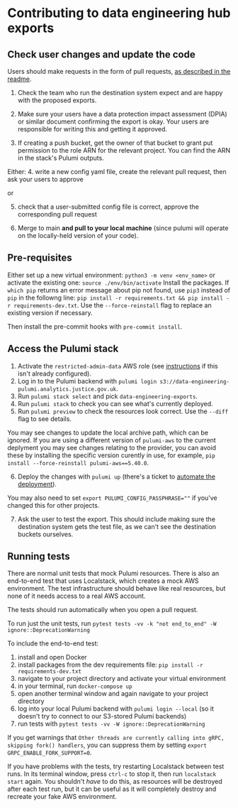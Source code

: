 # Contributing to data engineering hub exports

## Check user changes and update the code

Users should make requests in the form of pull requests, [as described in the readme](README.md).

1. Check the team who run the destination system expect and are happy with the proposed exports.

2. Make sure your users have a data protection impact assessment (DPIA) or similar document confirming the export is okay. Your users are responsible for writing this and getting it approved.

3. If creating a push bucket, get the owner of that bucket to grant put permission to the role ARN for the relevant project. You can find the ARN in the stack's Pulumi outputs.

Either:
4. write a new config yaml file, create the relevant pull request, then ask your users to approve

or

5. check that a user-submitted config file is correct, approve the corresponding pull request

6. Merge to main **and pull to your local machine** (since pulumi will operate on the locally-held version of your code).

## Pre-requisites

Either set up a new virtual environment:
`python3 -m venv <env_name>`
or activate the existing one:
`source ./env/bin/activate`
Install the packages. If `which pip` returns an error message about pip not found, use `pip3` instead of `pip` in the followng line:
`pip install -r requirements.txt && pip install -r requirements-dev.txt`. Use the `--force-reinstall` flag to replace an existing version if necessary.

Then install the pre-commit hooks with `pre-commit install`.

## Access the Pulumi stack

1. Activate the `restricted-admin-data` AWS role (see [instructions](https://dsdmoj.atlassian.net/wiki/spaces/DE/pages/3862331895/Set+up+AWS+access#Config-file-for-prisons-and-probation) if this isn't already configured).
2. Log in to the Pulumi backend with `pulumi login s3://data-engineering-pulumi.analytics.justice.gov.uk`.
3. Run `pulumi stack select` and pick `data-engineering-exports`.
4. Run `pulumi stack` to check you can see what's currently deployed.
5. Run `pulumi preview` to check the resources look correct. Use the `--diff` flag to see details.

You may see changes to update the local archive path, which can be ignored. If you are using a different version of `pulumi-aws` to the current deplyment you may see changes relating to the provider, you can avoid these by installing the specific version curently in use, for example, `pip install --force-reinstall pulumi-aws==5.40.0`.


6. Deploy the changes with `pulumi up` (there's a ticket to [automate the deployment](https://dsdmoj.atlassian.net/browse/PDE-1441)).

You may also need to set `export PULUMI_CONFIG_PASSPHRASE=""` if you've changed this for other projects.

7. Ask the user to test the export. This should include making sure the destination system gets the test file, as we can't see the destination buckets ourselves.

## Running tests

There are normal unit tests that mock Pulumi resources. There is also an end-to-end test that uses Localstack, which creates a mock AWS environment. The test infrastructure should behave like real resources, but none of it needs access to a real AWS account.

The tests should run automatically when you open a pull request.

To run just the unit tests, run `pytest tests -vv -k "not end_to_end" -W ignore::DeprecationWarning`

To include the end-to-end test:

1. install and open Docker
2. install packages from the dev requirements file: `pip install -r requirements-dev.txt`
3. navigate to your project directory and activate your virtual environment
4. in your terminal, run `docker-compose up`
5. open another terminal window and again navigate to your project directory
6. log into your local Pulumi backend with `pulumi login --local` (so it doesn't try to connect to our S3-stored Pulumi backends)
7. run tests with `pytest tests -vv -W ignore::DeprecationWarning`

If you get warnings that `Other threads are currently calling into gRPC, skipping fork() handlers`, you can suppress them by setting `export GRPC_ENABLE_FORK_SUPPORT=0`.

If you have problems with the tests, try restarting Localstack between test runs. In its terminal window, press `ctrl-c` to stop it, then run `localstack start` again. You shouldn't _have_ to do this, as resources will be destroyed after each test run, but it can be useful as it will completely destroy and recreate your fake AWS environment.

